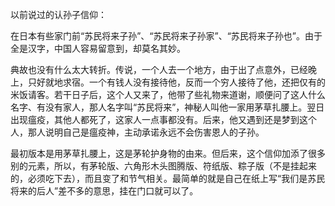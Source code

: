 以前说过的认孙子信仰：

在日本有些家门前“苏民将来子孙”、“苏民将来子孙家”、“苏民将来子孙也”。由于全是汉字，中国人容易留意到，却莫名其妙。

典故也没有什么太大转折。传说，一个人去一个地方，由于出了点意外，已经晚上，只好就地求宿。一个有钱人没有接待他，反而一个穷人接待了他，还把仅有的米饭请客。若干日子后，这个人又来了，他带了些礼物来道谢，顺便问了这人什么名字、有没有家人，那人名字叫“苏民将来”，神秘人叫他一家用茅草扎腰上。翌日出现瘟疫，其他人都死了，这家人一点事都没有。后来，他又遇到还是梦到这个人，那人说明自己是瘟疫神，主动承诺永远不会伤害恩人的子孙。

最初版本是用茅草扎腰上，这是茅轮护身物的由来。但后来，这个信仰加添了很多别的元素，所以，有茅轮版、六角形木头图腾版、符纸版、粽子版（不是挂起来的，必须吃下去），而且变了和节气相关。最简单的就是自己在纸上写“我们是苏民将来的后人”差不多的意思，挂在门口就可以了。
